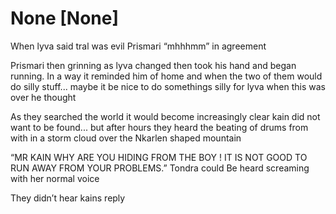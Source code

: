 # None [None]
When lyva said tral was evil Prismari “mhhhmm” in agreement 


Prismari then grinning as lyva changed then took his hand and began running. In a way it reminded him of home and when the two of them would do silly stuff... maybe it be nice to do somethings silly for lyva when this was over he thought 


As they searched the world it would become increasingly clear kain did not want to be found... but after  hours  they heard the beating of drums from with in a storm cloud over the Nkarlen shaped mountain 

“MR KAIN WHY ARE YOU HIDING FROM THE BOY  ! IT IS NOT GOOD TO RUN AWAY FROM YOUR PROBLEMS.” Tondra could Be heard screaming with her normal voice 

They didn’t hear kains reply
